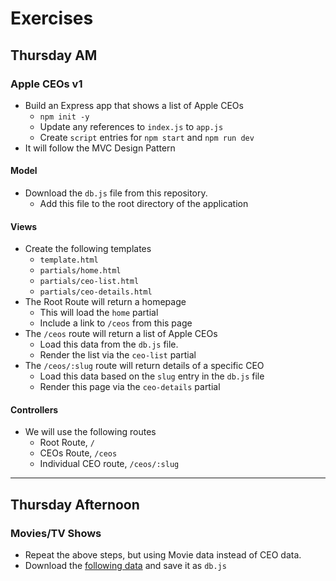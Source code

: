 # Exercises

## Thursday AM

### Apple CEOs v1

* Build an Express app that shows a list of Apple CEOs
  * `npm init -y`
  * Update any references to `index.js` to `app.js`
  * Create `script` entries for `npm start` and `npm run dev`
* It will follow the MVC Design Pattern

#### Model

* Download the `db.js` file from this repository.
  * Add this file to the root directory of the application

#### Views

* Create the following templates
  * `template.html`
  * `partials/home.html`
  * `partials/ceo-list.html`
  * `partials/ceo-details.html`
* The Root Route will return a homepage
  * This will load the `home` partial
  * Include a link to `/ceos` from this page
* The `/ceos` route will return a list of Apple CEOs
  * Load this data from the `db.js` file.
  * Render the list via the `ceo-list` partial
* The `/ceos/:slug` route will return details of a specific CEO
  * Load this data based on the `slug` entry in the `db.js` file
  * Render this page via the `ceo-details` partial

#### Controllers

* We will use the following routes
  * Root Route, `/`
  * CEOs Route, `/ceos`
  * Individual CEO route, `/ceos/:slug`

---

## Thursday Afternoon

### Movies/TV Shows

* Repeat the above steps, but using Movie data instead of CEO data.
* Download the [following data](https://gist.github.com/seanrreid/a328d264050530a39e0ee11f1dd7f349) and save it as `db.js`
